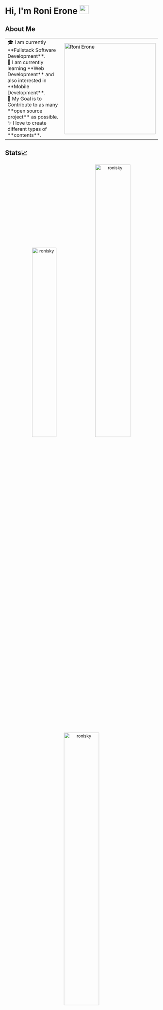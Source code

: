 # Hi, I'm Roni Erone <img src="https://github.com/TheDudeThatCode/TheDudeThatCode/blob/master/Assets/Hi.gif" width="29px">

## About Me
<table>
<tr>
  <td valign="center">
    🎓 I am currently **Fullstack Software Development**. <br>
    🌱 I am currently learning **Web Development** and also interested in **Mobile Development**. <br>
    🎯 My Goal is to Contribute to as many **open source project** as possible.<br>
    ✨ I love to create different types of **contents**.
<td >
    <a href="https://github.com/ronisky/"><img src="https://avatars.githubusercontent.com/u/49776719?s=96&v=4" width="300" alt="Roni Erone"/></a>
  </td>

</tr>
</table>


## Stats📈
<p align="center">
<img width="40%" src="https://github-readme-stats.vercel.app/api/top-langs?username=ronisky&show_icons=true&theme=dracula&title_color=ff8000&text_color=ffffff&bg_color=6a6a6a&locale=en&layout=compact&hide_border=true" alt="ronisky" /> 
<img width="48%" src="https://github-readme-stats.vercel.app/api?username=ronisky&show_icons=true&theme=dracula&title_color=ff8000&text_color=ffffff&bg_color=6a6a6a&locale=en&hide_border=true" alt="ronisky" />
<img width="48%" src="https://github-readme-streak-stats.herokuapp.com/?user=ronisky&theme=highcontrast&hide_border=true" alt="ronisky" />
</p>

